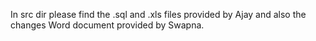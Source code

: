 In src dir please find the .sql and .xls files provided by Ajay and also the changes Word document provided by Swapna.